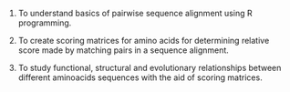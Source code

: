 1.	To understand basics of pairwise sequence alignment using R programming.

2.	To create scoring matrices for amino acids for determining relative score made by matching pairs in a sequence alignment.

3.	To study functional, structural and evolutionary relationships between different aminoacids sequences with the aid of scoring matrices.
